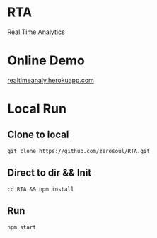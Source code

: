 # RTA
Real Time Analytics

# Online Demo
[realtimeanaly.herokuapp.com](https://realtimeanaly.herokuapp.com/)

# Local Run
## Clone to local
`git clone https://github.com/zerosoul/RTA.git`
## Direct to dir && Init
`cd RTA && npm install`
## Run
`npm start`
